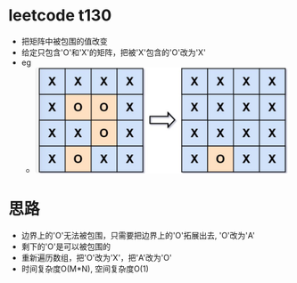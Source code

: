# leetcode t130
- 把矩阵中被包围的值改变
- 给定只包含'O'和'X'的矩阵，把被'X'包含的'O'改为'X'
- eg
    - ![](./imgs/1.png)

# 思路
- 边界上的'O'无法被包围，只需要把边界上的'O'拓展出去, 'O'改为'A'
- 剩下的'O'是可以被包围的
- 重新遍历数组，把'O'改为'X'，把'A'改为'O'
- 时间复杂度O(M*N), 空间复杂度O(1)
